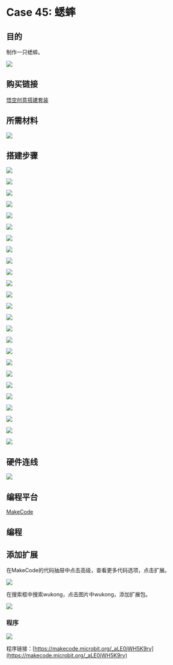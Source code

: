 # Case 45: 蟋蟀
## 目的
制作一只蟋蟀。

![](./images/Wonder-Building-Kit-case-45-01.png)

## 购买链接

[悟空创意搭建套装](https://item.taobao.com/item.htm?id=649813731275&spm=2015.23436601.0.0)

## 所需材料

![](./images/Wonder-Building-Kit-step-case-45-01.png)

## 搭建步骤


![](./images/Wonder-Building-Kit-step-case-45-02.png)

![](./images/Wonder-Building-Kit-step-case-45-03.png)

![](./images/Wonder-Building-Kit-step-case-45-04.png)

![](./images/Wonder-Building-Kit-step-case-45-05.png)

![](./images/Wonder-Building-Kit-step-case-45-06.png)

![](./images/Wonder-Building-Kit-step-case-45-07.png)

![](./images/Wonder-Building-Kit-step-case-45-08.png)

![](./images/Wonder-Building-Kit-step-case-45-09.png)

![](./images/Wonder-Building-Kit-step-case-45-10.png)

![](./images/Wonder-Building-Kit-step-case-45-11.png)

![](./images/Wonder-Building-Kit-step-case-45-12.png)

![](./images/Wonder-Building-Kit-step-case-45-13.png)

![](./images/Wonder-Building-Kit-step-case-45-14.png)

![](./images/Wonder-Building-Kit-step-case-45-15.png)

![](./images/Wonder-Building-Kit-step-case-45-16.png)

![](./images/Wonder-Building-Kit-step-case-45-17.png)

![](./images/Wonder-Building-Kit-step-case-45-18.png)

![](./images/Wonder-Building-Kit-step-case-45-19.png)

![](./images/Wonder-Building-Kit-step-case-45-20.png)

![](./images/Wonder-Building-Kit-step-case-45-21.png)

![](./images/Wonder-Building-Kit-step-case-45-22.png)

![](./images/Wonder-Building-Kit-step-case-45-23.png)

![](./images/Wonder-Building-Kit-step-case-45-24.png)

![](./images/Wonder-Building-Kit-step-case-45-25.png)

![](./images/Wonder-Building-Kit-step-case-45-26.png)



## 硬件连线

![](./images/Wonder-Building-Kit-case-45-03.png)

## 编程平台

[MakeCode](https://makecode.microbit.org/)

## 编程
## 添加扩展
在MakeCode的代码抽屉中点击高级，查看更多代码选项，点击扩展。

![](./images/Wonder-Building-Kit-case-21-02.png)

在搜索框中搜索wukong，点击图片中wukong，添加扩展包。

![](./images/Wonder-Building-Kit-case-21-03.png)





### 程序

![](./images/Wonder-Building-Kit-case-45-04.png)

程序链接：[https://makecode.microbit.org/_aLE0jWH5K9rv](https://makecode.microbit.org/_aLE0jWH5K9rv)
